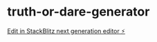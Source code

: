 # truth-or-dare-generator

[Edit in StackBlitz next generation editor ⚡️](https://stackblitz.com/~/github.com/hamisbela/truth-or-dare-generator)